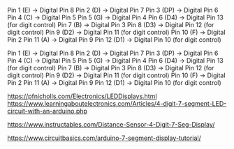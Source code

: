 Pin 1 (E)   -> Digital Pin 8
Pin 2 (D)   -> Digital Pin 7
Pin 3 (DP)  -> Digital Pin 6
Pin 4 (C)   -> Digital Pin 5
Pin 5 (G)   -> Digital Pin 4
Pin 6 (D4)  -> Digital Pin 13 (for digit control)
Pin 7 (B)   -> Digital Pin 3
Pin 8 (D3)  -> Digital Pin 12 (for digit control)
Pin 9 (D2)  -> Digital Pin 11 (for digit control)
Pin 10 (F)  -> Digital Pin 2
Pin 11 (A)  -> Digital Pin 9
Pin 12 (D1) -> Digital Pin 10 (for digit control)


Pin 1 (E)   -> Digital Pin 8
Pin 2 (D)   -> Digital Pin 7
Pin 3 (DP)  -> Digital Pin 6
Pin 4 (C)   -> Digital Pin 5
Pin 5 (G)   -> Digital Pin 4
Pin 6 (D4)  -> Digital Pin 13 (for digit control)
Pin 7 (B)   -> Digital Pin 3
Pin 8 (D3)  -> Digital Pin 12 (for digit control)
Pin 9 (D2)  -> Digital Pin 11 (for digit control)
Pin 10 (F)  -> Digital Pin 2
Pin 11 (A)  -> Digital Pin 9
Pin 12 (D1) -> Digital Pin 10 (for digit control)



https://pfnicholls.com/Electronics/LEDDisplays.html
https://www.learningaboutelectronics.com/Articles/4-digit-7-segment-LED-circuit-with-an-arduino.php

https://www.instructables.com/Distance-Sensor-4-Digit-7-Seg-Display/

https://www.circuitbasics.com/arduino-7-segment-display-tutorial/